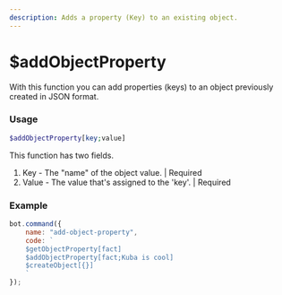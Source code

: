 ```yaml
---
description: Adds a property (Key) to an existing object.
---
```


# $addObjectProperty

With this function you can add properties \(keys\) to an object previously created in JSON format.

### Usage

```php
$addObjectProperty[key;value]
```

This function has two fields.

1. Key - The "name" of the object value. \| Required
2. Value - The value that's assigned to the 'key'. \| Required

### Example

```javascript
bot.command({
    name: "add-object-property",
    code: `
    $getObjectProperty[fact]
    $addObjectProperty[fact;Kuba is cool]
    $createObject[{}]
    `
});
```

